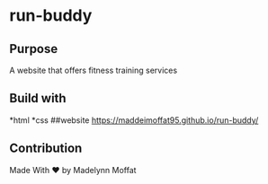 # run-buddy
## Purpose 
A website that offers fitness training services
## Build with
*html
*css
##website 
https://maddeimoffat95.github.io/run-buddy/
## Contribution
Made With ❤️ by Madelynn Moffat
